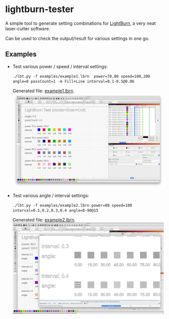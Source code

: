 # lightburn-tester

A simple tool to generate setting combinations for [LightBurn](https://lightburnsoftware.com/),
a very neat laser-cutter software.

Can be used to check the output/result for various settings in one go.

## Examples

* Test various power / speed / interval settings:
    ```
    ./lbt.py -f examples/example1.lbrn  power=70,80 speed=100,200 angle=0 passCount=1 -m Fill+Line interval=0.1-0.5@0.06
    ```
    Generated file: [example1.lbrn](examples/example1.lbrn).
    ![example1.png](examples/example1.png)

* Test various angle / interval settings:
    ```
    ./lbt.py -f examples/example2.lbrn power=80 speed=100 interval=0.1,0.2,0.3,0.4 angle=0-90@15
    ```
    Generated file: [example2.lbrn](examples/example2.lbrn).
    ![example2.png](examples/example2.png)
